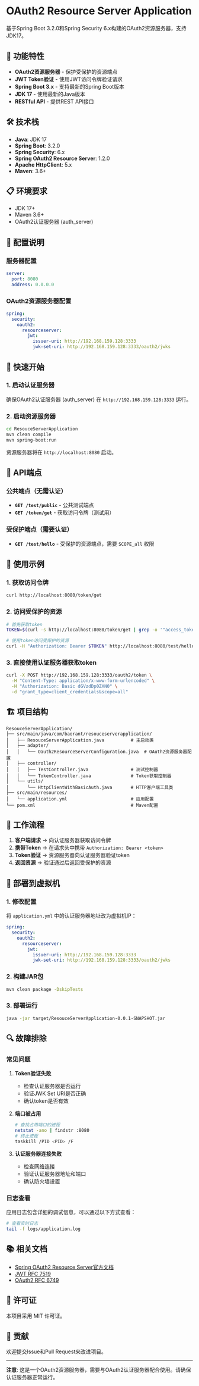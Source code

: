# OAuth2 Resource Server Application

基于Spring Boot 3.2.0和Spring Security 6.x构建的OAuth2资源服务器，支持JDK17。

## 🚀 功能特性

- **OAuth2资源服务器** - 保护受保护的资源端点
- **JWT Token验证** - 使用JWT访问令牌验证请求
- **Spring Boot 3.x** - 支持最新的Spring Boot版本
- **JDK 17** - 使用最新的Java版本
- **RESTful API** - 提供REST API接口

## 🛠️ 技术栈

- **Java**: JDK 17
- **Spring Boot**: 3.2.0
- **Spring Security**: 6.x
- **Spring OAuth2 Resource Server**: 1.2.0
- **Apache HttpClient**: 5.x
- **Maven**: 3.6+

## 📋 环境要求

- JDK 17+
- Maven 3.6+
- OAuth2认证服务器 (auth_server)

## 🔧 配置说明

### 服务器配置

```yaml
server:
  port: 8080
  address: 0.0.0.0
```

### OAuth2资源服务器配置

```yaml
spring:
  security:
    oauth2:
      resourceserver:
        jwt:
          issuer-uri: http://192.168.159.128:3333
          jwk-set-uri: http://192.168.159.128:3333/oauth2/jwks
```

## 🚀 快速开始

### 1. 启动认证服务器

确保OAuth2认证服务器 (auth_server) 在 `http://192.168.159.128:3333` 运行。

### 2. 启动资源服务器

```bash
cd ResouceServerApplication
mvn clean compile
mvn spring-boot:run
```

资源服务器将在 `http://localhost:8080` 启动。

## 📡 API端点

### 公共端点（无需认证）

- **`GET /test/public`** - 公共测试端点
- **`GET /token/get`** - 获取访问令牌（测试用）

### 受保护端点（需要认证）

- **`GET /test/hello`** - 受保护的资源端点，需要 `SCOPE_all` 权限

## 🔐 使用示例

### 1. 获取访问令牌

```bash
curl http://localhost:8080/token/get
```

### 2. 访问受保护的资源

```bash
# 首先获取token
TOKEN=$(curl -s http://localhost:8080/token/get | grep -o '"access_token":"[^"]*"' | cut -d'"' -f4)

# 使用token访问受保护的资源
curl -H "Authorization: Bearer $TOKEN" http://localhost:8080/test/hello
```

### 3. 直接使用认证服务器获取token

```bash
curl -X POST http://192.168.159.128:3333/oauth2/token \
  -H "Content-Type: application/x-www-form-urlencoded" \
  -H "Authorization: Basic dGVzdDp0ZXN0" \
  -d "grant_type=client_credentials&scope=all"
```

## 🏗️ 项目结构

```
ResouceServerApplication/
├── src/main/java/com/baorant/resouceserverapplication/
│   ├── ResouceServerApplication.java          # 主启动类
│   ├── adapter/
│   │   └── Oauth2ResourceServerConfiguration.java  # OAuth2资源服务器配置
│   ├── controller/
│   │   ├── TestController.java                # 测试控制器
│   │   └── TokenController.java               # Token获取控制器
│   └── utils/
│       └── HttpClientWithBasicAuth.java       # HTTP客户端工具类
├── src/main/resources/
│   └── application.yml                        # 应用配置
└── pom.xml                                    # Maven配置
```

## 🔄 工作流程

1. **客户端请求** → 向认证服务器获取访问令牌
2. **携带Token** → 在请求头中携带 `Authorization: Bearer <token>`
3. **Token验证** → 资源服务器向认证服务器验证token
4. **返回资源** → 验证通过后返回受保护的资源

## 🔧 部署到虚拟机

### 1. 修改配置

将 `application.yml` 中的认证服务器地址改为虚拟机IP：

```yaml
spring:
  security:
    oauth2:
      resourceserver:
        jwt:
          issuer-uri: http://192.168.159.128:3333
          jwk-set-uri: http://192.168.159.128:3333/oauth2/jwks
```

### 2. 构建JAR包

```bash
mvn clean package -DskipTests
```

### 3. 部署运行

```bash
java -jar target/ResouceServerApplication-0.0.1-SNAPSHOT.jar
```

## 🔍 故障排除

### 常见问题

1. **Token验证失败**
   - 检查认证服务器是否运行
   - 验证JWK Set URI是否正确
   - 确认token是否有效

2. **端口被占用**
   ```bash
   # 查找占用端口的进程
   netstat -ano | findstr :8080
   # 终止进程
   taskkill /PID <PID> /F
   ```

3. **认证服务器连接失败**
   - 检查网络连接
   - 验证认证服务器地址和端口
   - 确认防火墙设置

### 日志查看

应用日志包含详细的调试信息，可以通过以下方式查看：

```bash
# 查看实时日志
tail -f logs/application.log
```

## 📚 相关文档

- [Spring OAuth2 Resource Server官方文档](https://docs.spring.io/spring-security/reference/servlet/oauth2/resource-server/index.html)
- [JWT RFC 7519](https://tools.ietf.org/html/rfc7519)
- [OAuth2 RFC 6749](https://tools.ietf.org/html/rfc6749)

## 📄 许可证

本项目采用 MIT 许可证。

## 🤝 贡献

欢迎提交Issue和Pull Request来改进项目。

---

**注意**: 这是一个OAuth2资源服务器，需要与OAuth2认证服务器配合使用。请确保认证服务器正常运行。
